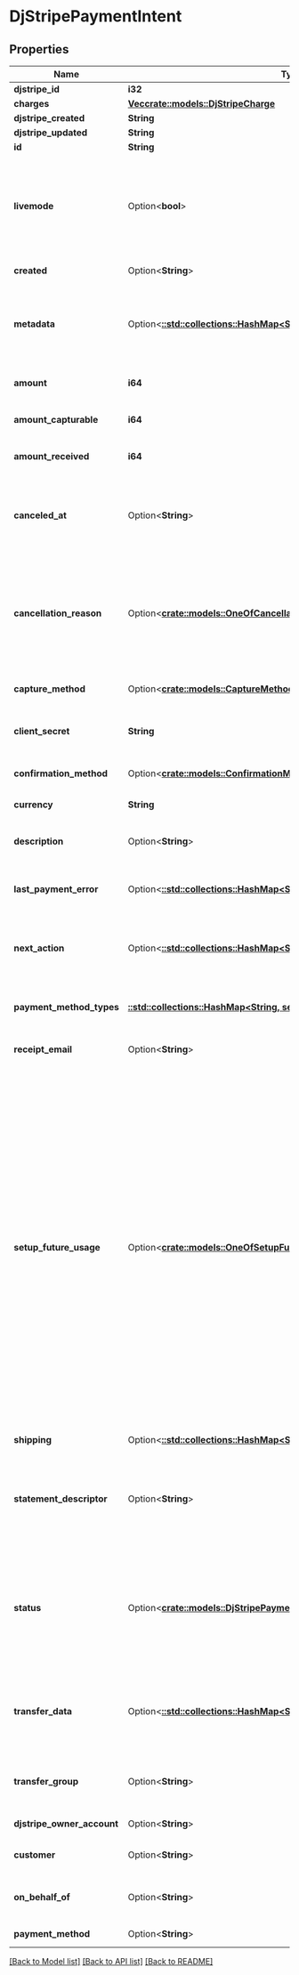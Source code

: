 # DjStripePaymentIntent

## Properties

Name | Type | Description | Notes
------------ | ------------- | ------------- | -------------
**djstripe_id** | **i32** |  | [readonly]
**charges** | [**Vec<crate::models::DjStripeCharge>**](DjStripeCharge.md) |  | [readonly]
**djstripe_created** | **String** |  | [readonly]
**djstripe_updated** | **String** |  | [readonly]
**id** | **String** |  | 
**livemode** | Option<**bool**> | Null here indicates that the livemode status is unknown or was previously unrecorded. Otherwise, this field indicates whether this record comes from Stripe test mode or live mode operation. | [optional]
**created** | Option<**String**> | The datetime this object was created in stripe. | [optional]
**metadata** | Option<[**::std::collections::HashMap<String, serde_json::Value>**](serde_json::Value.md)> | A set of key/value pairs that you can attach to an object. It can be useful for storing additional information about an object in a structured format. | [optional]
**amount** | **i64** | Amount (in cents) intended to be collected by this PaymentIntent. | 
**amount_capturable** | **i64** | Amount (in cents) that can be captured from this PaymentIntent. | 
**amount_received** | **i64** | Amount (in cents) that was collected by this PaymentIntent. | 
**canceled_at** | Option<**String**> | Populated when status is canceled, this is the time at which the PaymentIntent was canceled. Measured in seconds since the Unix epoch. | [optional]
**cancellation_reason** | Option<[**crate::models::OneOfCancellationReasonEnumBlankEnum**](oneOf<CancellationReasonEnum,BlankEnum>.md)> | Reason for cancellation of this PaymentIntent, either user-provided (duplicate, fraudulent, requested_by_customer, or abandoned) or generated by Stripe internally (failed_invoice, void_invoice, or automatic). | [optional]
**capture_method** | Option<[**crate::models::CaptureMethodEnum**](CaptureMethodEnum.md)> | Capture method of this PaymentIntent, one of automatic or manual. | 
**client_secret** | **String** | The client secret of this PaymentIntent. Used for client-side retrieval using a publishable key. | 
**confirmation_method** | Option<[**crate::models::ConfirmationMethodEnum**](ConfirmationMethodEnum.md)> | Confirmation method of this PaymentIntent, one of manual or automatic. | 
**currency** | **String** | Three-letter ISO currency code | 
**description** | Option<**String**> | An arbitrary string attached to the object. Often useful for displaying to users. | [optional]
**last_payment_error** | Option<[**::std::collections::HashMap<String, serde_json::Value>**](serde_json::Value.md)> | The payment error encountered in the previous PaymentIntent confirmation. | [optional]
**next_action** | Option<[**::std::collections::HashMap<String, serde_json::Value>**](serde_json::Value.md)> | If present, this property tells you what actions you need to take in order for your customer to fulfill a payment using the provided source. | [optional]
**payment_method_types** | [**::std::collections::HashMap<String, serde_json::Value>**](serde_json::Value.md) | The list of payment method types (e.g. card) that this PaymentIntent is allowed to use. | 
**receipt_email** | Option<**String**> | Email address that the receipt for the resulting payment will be sent to. | [optional]
**setup_future_usage** | Option<[**crate::models::OneOfSetupFutureUsageEnumBlankEnumNullEnum**](oneOf<SetupFutureUsageEnum,BlankEnum,NullEnum>.md)> | Indicates that you intend to make future payments with this PaymentIntent's payment method. If present, the payment method used with this PaymentIntent can be attached to a Customer, even after the transaction completes. Use `on_session` if you intend to only reuse the payment method when your customer is present in your checkout flow. Use `off_session` if your customer may or may not be in your checkout flow. Stripe uses `setup_future_usage` to dynamically optimize your payment flow and comply with regional legislation and network rules. For example, if your customer is impacted by SCA, using `off_session` will ensure that they are authenticated while processing this PaymentIntent. You will then be able to make later off-session payments for this customer. | [optional]
**shipping** | Option<[**::std::collections::HashMap<String, serde_json::Value>**](serde_json::Value.md)> | Shipping information for this PaymentIntent. | [optional]
**statement_descriptor** | Option<**String**> | For non-card charges, you can use this value as the complete description that appears on your customers' statements. Must contain at least one letter, maximum 22 characters. | [optional]
**status** | Option<[**crate::models::DjStripePaymentIntentStatusEnum**](DjStripePaymentIntentStatusEnum.md)> | Status of this PaymentIntent, one of requires_payment_method, requires_confirmation, requires_action, processing, requires_capture, canceled, or succeeded. You can read more about PaymentIntent statuses here. | 
**transfer_data** | Option<[**::std::collections::HashMap<String, serde_json::Value>**](serde_json::Value.md)> | The data with which to automatically create a Transfer when the payment is finalized. See the PaymentIntents Connect usage guide for details. | [optional]
**transfer_group** | Option<**String**> | A string that identifies the resulting payment as part of a group. See the PaymentIntents Connect usage guide for details. | [optional]
**djstripe_owner_account** | Option<**String**> | The Stripe Account this object belongs to. | [optional]
**customer** | Option<**String**> | Customer this PaymentIntent is for if one exists. | [optional]
**on_behalf_of** | Option<**String**> | The account (if any) for which the funds of the PaymentIntent are intended. | [optional]
**payment_method** | Option<**String**> | Payment method used in this PaymentIntent. | [optional]

[[Back to Model list]](../README.md#documentation-for-models) [[Back to API list]](../README.md#documentation-for-api-endpoints) [[Back to README]](../README.md)



